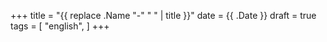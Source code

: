 +++
title = "{{ replace .Name "-" " " | title }}"
date = {{ .Date }}
draft = true
tags = [
    "english",
]
+++
